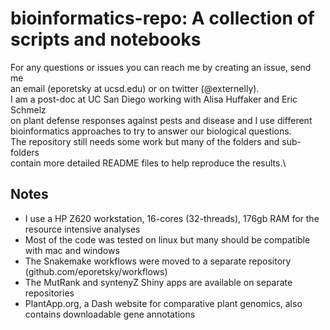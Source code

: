 # bioinformatics-repo: A collection of scripts and notebooks 
For any questions or issues you can reach me by creating an issue, send me\
an email (eporetsky at ucsd.edu) or on twitter (@externelly).\
I am a post-doc at UC San Diego working with Alisa Huffaker and Eric Schmelz\
on plant defense responses against pests and disease and I use different\
bioinformatics approaches to try to answer our biological questions.\
The repository still needs some work but many of the folders and sub-folders\
contain more detailed README files to help reproduce the results.\

## Notes
* I use a HP Z620 workstation, 16-cores (32-threads), 176gb RAM for the resource intensive analyses
* Most of the code was tested on linux but many should be compatible with mac and windows
* The Snakemake workflows were moved to a separate repository (github.com/eporetsky/workflows)
* The MutRank and syntenyZ Shiny apps are available on separate repositories
* PlantApp.org, a Dash website for comparative plant genomics, also contains downloadable gene annotations